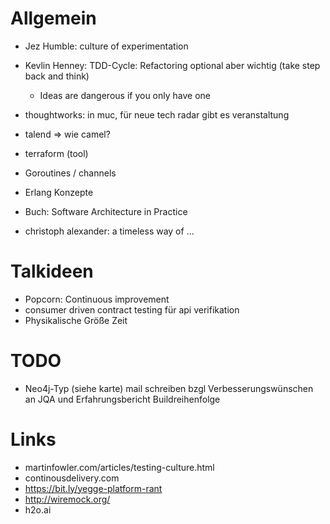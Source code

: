 # Allgemein

- Jez Humble: culture of experimentation
- Kevlin Henney: TDD-Cycle: Refactoring optional aber wichtig (take step back and think)
    - Ideas are dangerous if you only have one

- thoughtworks: in muc, für neue tech radar gibt es veranstaltung
- talend => wie camel?
- terraform (tool)
- Goroutines / channels
- Erlang Konzepte
- Buch: Software Architecture in Practice
- christoph alexander: a timeless way of ...

# Talkideen

- Popcorn: Continuous improvement
- consumer driven contract testing für api verifikation
- Physikalische Größe Zeit


# TODO
- Neo4j-Typ (siehe karte) mail schreiben bzgl Verbesserungswünschen an JQA und Erfahrungsbericht Buildreihenfolge

# Links
- martinfowler.com/articles/testing-culture.html
- continousdelivery.com
- https://bit.ly/yegge-platform-rant
- http://wiremock.org/
- h2o.ai